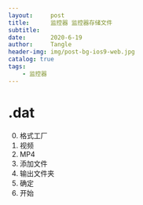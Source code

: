 ```yaml
---
layout:     post
title:      监控器 监控器存储文件
subtitle:   
date:       2020-6-19
author:     Tangle
header-img: img/post-bg-ios9-web.jpg
catalog: true
tags:
    - 监控器
---
```


# .dat

0. 格式工厂
0. 视频
0. MP4
0. 添加文件
0. 输出文件夹
0. 确定
0. 开始
